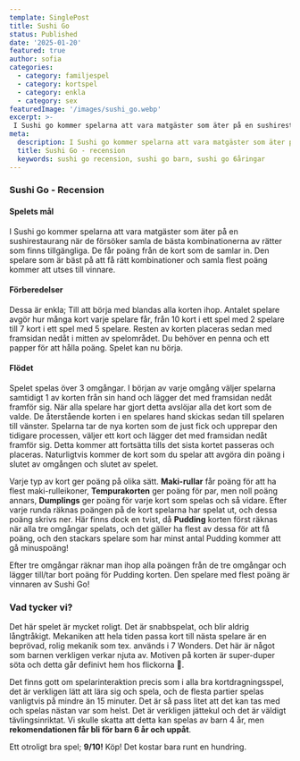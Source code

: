 ```yaml
---
template: SinglePost
title: Sushi Go
status: Published
date: '2025-01-20'
featured: true
author: sofia
categories:
  - category: familjespel
  - category: kortspel
  - category: enkla
  - category: sex
featuredImage: '/images/sushi_go.webp'
excerpt: >-
 I Sushi go kommer spelarna att vara matgäster som äter på en sushirestaurang när de försöker samla de bästa kombinationerna av rätter som finns tillgängliga.
meta:
  description: I Sushi go kommer spelarna att vara matgäster som äter på en sushirestaurang när de försöker samla de bästa kombinationerna av rätter som finns tillgängliga.
  title: Sushi Go - recension
  keywords: sushi go recension, sushi go barn, sushi go 6åringar
---
```


### Sushi Go - Recension

#### Spelets mål
I Sushi go kommer spelarna att vara matgäster som äter på en sushirestaurang när de försöker samla de bästa kombinationerna av rätter som finns tillgängliga. De får poäng från de kort som de samlar in. Den spelare som är bäst på att få rätt kombinationer och samla flest poäng kommer att utses till vinnare.

#### Förberedelser
Dessa är enkla; Till att börja med blandas alla korten ihop. Antalet spelare avgör hur många kort varje spelare får, från 10 kort i ett spel med 2 spelare till 7 kort i ett spel med 5 spelare. Resten av korten placeras sedan med framsidan nedåt i mitten av spelområdet. Du behöver en penna och ett papper för att hålla poäng. Spelet kan nu börja.

#### Flödet

Spelet spelas över 3 omgångar. I början av varje omgång väljer spelarna samtidigt 1 av korten från sin hand och lägger det med framsidan nedåt framför sig. När alla spelare har gjort detta avslöjar alla det kort som de valde. De återstående korten i en spelares hand skickas sedan till spelaren till vänster. Spelarna tar de nya korten som de just fick och upprepar den tidigare processen, väljer ett kort och lägger det med framsidan nedåt framför sig. Detta kommer att fortsätta tills det sista kortet passeras och placeras. Naturligtvis kommer de kort som du spelar att avgöra din poäng i slutet av omgången och slutet av spelet.

Varje typ av kort ger poäng på olika sätt. **Maki-rullar** får poäng för att ha flest maki-rulleikoner, **Tempurakorten** ger poäng för par, men noll poäng annars, **Dumplings** ger poäng för varje kort som spelas och så vidare.
Efter varje runda räknas poängen på de kort spelarna har spelat ut, och dessa poäng skrivs ner. Här finns dock en tvist, då **Pudding** korten först räknas när alla tre omgångar spelats, och det gäller ha flest av dessa för att få poäng, och den stackars spelare som har minst antal Pudding kommer att gå minuspoäng!

Efter tre omgångar räknar man ihop alla poängen från de tre omgångar och lägger till/tar bort poäng för Pudding korten. Den spelare med flest poäng är vinnaren av Sushi Go!

### Vad tycker vi?

Det här spelet är mycket roligt. Det är snabbspelat, och blir aldrig långtråkigt. Mekaniken att hela tiden passa kort till nästa spelare är en beprövad, rolig mekanik som tex. används i 7 Wonders. Det här är något som barnen verkligen verkar njuta av. Motiven på korten är super-duper söta och detta går definivt hem hos flickorna 🙂.

Det finns gott om spelarinteraktion precis som i alla bra kortdragningsspel, det är verkligen lätt att lära sig och spela, och de flesta partier spelas vanligtvis på mindre än 15 minuter. Det är så pass litet att det kan tas med och spelas nästan var som helst. Det är verkligen jättekul och det är väldigt tävlingsinriktat. Vi skulle skatta att detta kan spelas av barn 4 år, men **rekomendationen får bli för barn 6 år och uppåt**.

Ett otroligt bra spel; **9/10!** Köp! Det kostar bara runt en hundring.
